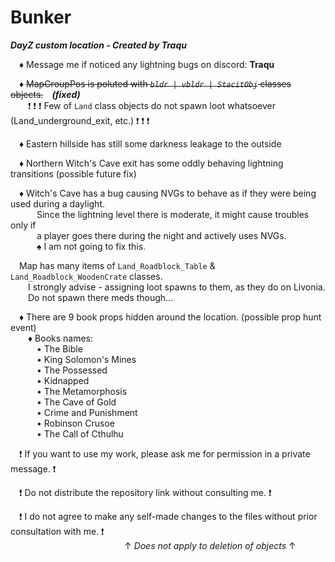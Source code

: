 # Bunker
***DayZ custom location - Created by Traqu***

&emsp;♦ Message me if noticed any lightning bugs on discord: **Traqu**  
  
&emsp;♦ ~~MapGroupPos is poluted with _`bldr | vbldr | StacitObj`_ classes objects.~~&emsp;**_(fixed)_**  
&emsp;&emsp;❗ ❗ ❗ Few of `Land` class objects do not spawn loot whatsoever (Land_underground_exit, etc.) ❗ ❗ ❗  
  
&emsp;♦ Eastern hillside has still some darkness leakage to the outside  

&emsp;♦ Northern Witch's Cave exit has some oddly behaving lightning transitions (possible future fix)  

&emsp;♦ Witch's Cave has a bug causing NVGs to behave as if they were being used during a daylight.  
&emsp;&emsp;&emsp;Since the lightning level there is moderate, it might cause troubles only if  
&emsp;&emsp;&emsp;a player goes there during the night and actively uses NVGs.   
&emsp;&emsp;&emsp;♠ I am not going to fix this.  

&emsp;Map has many items of `Land_Roadblock_Table` & `Land_Roadblock_WoodenCrate` classes.  
&emsp;&emsp;I strongly advise - assigning loot spawns to them, as they do on Livonia.  
&emsp;&emsp;Do not spawn there meds though...

&emsp;♦ There are 9 book props hidden around the location. (possible prop hunt event)  
&emsp;&emsp;♦ Books names:  
&emsp;&emsp;&emsp;• The Bible  
&emsp;&emsp;&emsp;• King Solomon's Mines  
&emsp;&emsp;&emsp;• The Possessed  
&emsp;&emsp;&emsp;• Kidnapped  
&emsp;&emsp;&emsp;• The Metamorphosis  
&emsp;&emsp;&emsp;• The Cave of Gold  
&emsp;&emsp;&emsp;• Crime and Punishment  
&emsp;&emsp;&emsp;• Robinson Crusoe  
&emsp;&emsp;&emsp;• The Call of Cthulhu

&emsp;❗ If you want to use my work, please ask me for permission in a private message. ❗  

&emsp;❗ Do not distribute the repository link without consulting me. ❗  

&emsp;❗ I do not agree to make any self-made changes to the files without prior consultation with me. ❗  
&emsp;&emsp;&emsp;&emsp;&emsp;&emsp;&emsp;&emsp;&emsp;&emsp;&emsp;&emsp;&emsp;↑ _Does not apply to deletion of objects_ ↑
